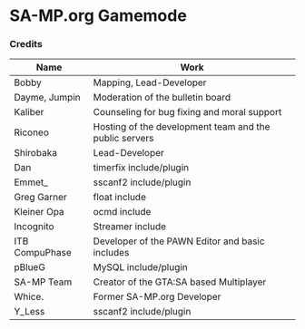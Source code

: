 # SA-MP.org Gamemode

### Credits
Name|Work
-|-
Bobby|Mapping, Lead-Developer
Dayme, Jumpin|Moderation of the bulletin board
Kaliber|Counseling for bug fixing and moral support
Riconeo|Hosting of the development team and the public servers
Shirobaka|Lead-Developer
Dan|timerfix include/plugin
Emmet\_|sscanf2 include/plugin
Greg Garner|float include
Kleiner Opa|ocmd include
Incognito|Streamer include
ITB CompuPhase|Developer of the PAWN Editor and basic includes
pBlueG|MySQL include/plugin
SA-MP Team|Creator of the GTA:SA based Multiplayer
Whice.|Former SA-MP.org Developer
Y\_Less|sscanf2 include/plugin
